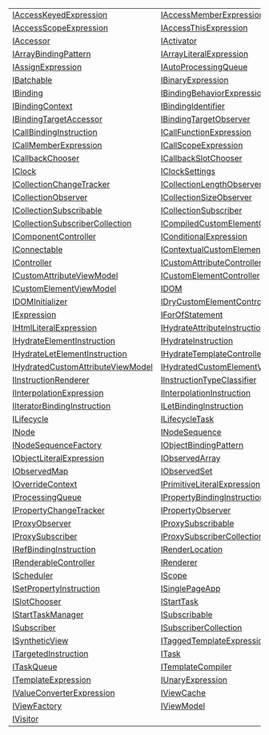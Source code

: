 |                                                                                                                                          |                                                                                                                                            |
| ---------------------------------------------------------------------------------------------------------------------------------------- | ------------------------------------------------------------------------------------------------------------------------------------------ |
| [IAccessKeyedExpression](https://hamedfathi.gitbook.io/aurelia-2-doc-api/runtime/interface/iaccesskeyedexpression)                       | [IAccessMemberExpression](https://hamedfathi.gitbook.io/aurelia-2-doc-api/runtime/interface/iaccessmemberexpression)                       |
| [IAccessScopeExpression](https://hamedfathi.gitbook.io/aurelia-2-doc-api/runtime/interface/iaccessscopeexpression)                       | [IAccessThisExpression](https://hamedfathi.gitbook.io/aurelia-2-doc-api/runtime/interface/iaccessthisexpression)                           |
| [IAccessor](https://hamedfathi.gitbook.io/aurelia-2-doc-api/runtime/interface/iaccessor)                                                 | [IActivator](https://hamedfathi.gitbook.io/aurelia-2-doc-api/runtime/interface/iactivator)                                                 |
| [IArrayBindingPattern](https://hamedfathi.gitbook.io/aurelia-2-doc-api/runtime/interface/iarraybindingpattern)                           | [IArrayLiteralExpression](https://hamedfathi.gitbook.io/aurelia-2-doc-api/runtime/interface/iarrayliteralexpression)                       |
| [IAssignExpression](https://hamedfathi.gitbook.io/aurelia-2-doc-api/runtime/interface/iassignexpression)                                 | [IAutoProcessingQueue](https://hamedfathi.gitbook.io/aurelia-2-doc-api/runtime/interface/iautoprocessingqueue)                             |
| [IBatchable](https://hamedfathi.gitbook.io/aurelia-2-doc-api/runtime/interface/ibatchable)                                               | [IBinaryExpression](https://hamedfathi.gitbook.io/aurelia-2-doc-api/runtime/interface/ibinaryexpression)                                   |
| [IBinding](https://hamedfathi.gitbook.io/aurelia-2-doc-api/runtime/interface/ibinding)                                                   | [IBindingBehaviorExpression](https://hamedfathi.gitbook.io/aurelia-2-doc-api/runtime/interface/ibindingbehaviorexpression)                 |
| [IBindingContext](https://hamedfathi.gitbook.io/aurelia-2-doc-api/runtime/interface/ibindingcontext)                                     | [IBindingIdentifier](https://hamedfathi.gitbook.io/aurelia-2-doc-api/runtime/interface/ibindingidentifier)                                 |
| [IBindingTargetAccessor](https://hamedfathi.gitbook.io/aurelia-2-doc-api/runtime/interface/ibindingtargetaccessor)                       | [IBindingTargetObserver](https://hamedfathi.gitbook.io/aurelia-2-doc-api/runtime/interface/ibindingtargetobserver)                         |
| [ICallBindingInstruction](https://hamedfathi.gitbook.io/aurelia-2-doc-api/runtime/interface/icallbindinginstruction)                     | [ICallFunctionExpression](https://hamedfathi.gitbook.io/aurelia-2-doc-api/runtime/interface/icallfunctionexpression)                       |
| [ICallMemberExpression](https://hamedfathi.gitbook.io/aurelia-2-doc-api/runtime/interface/icallmemberexpression)                         | [ICallScopeExpression](https://hamedfathi.gitbook.io/aurelia-2-doc-api/runtime/interface/icallscopeexpression)                             |
| [ICallbackChooser](https://hamedfathi.gitbook.io/aurelia-2-doc-api/runtime/interface/icallbackchooser)                                   | [ICallbackSlotChooser](https://hamedfathi.gitbook.io/aurelia-2-doc-api/runtime/interface/icallbackslotchooser)                             |
| [IClock](https://hamedfathi.gitbook.io/aurelia-2-doc-api/runtime/interface/iclock)                                                       | [IClockSettings](https://hamedfathi.gitbook.io/aurelia-2-doc-api/runtime/interface/iclocksettings)                                         |
| [ICollectionChangeTracker](https://hamedfathi.gitbook.io/aurelia-2-doc-api/runtime/interface/icollectionchangetracker)                   | [ICollectionLengthObserver](https://hamedfathi.gitbook.io/aurelia-2-doc-api/runtime/interface/icollectionlengthobserver)                   |
| [ICollectionObserver](https://hamedfathi.gitbook.io/aurelia-2-doc-api/runtime/interface/icollectionobserver)                             | [ICollectionSizeObserver](https://hamedfathi.gitbook.io/aurelia-2-doc-api/runtime/interface/icollectionsizeobserver)                       |
| [ICollectionSubscribable](https://hamedfathi.gitbook.io/aurelia-2-doc-api/runtime/interface/icollectionsubscribable)                     | [ICollectionSubscriber](https://hamedfathi.gitbook.io/aurelia-2-doc-api/runtime/interface/icollectionsubscriber)                           |
| [ICollectionSubscriberCollection](https://hamedfathi.gitbook.io/aurelia-2-doc-api/runtime/interface/icollectionsubscribercollection)     | [ICompiledCustomElementController](https://hamedfathi.gitbook.io/aurelia-2-doc-api/runtime/interface/icompiledcustomelementcontroller)     |
| [IComponentController](https://hamedfathi.gitbook.io/aurelia-2-doc-api/runtime/interface/icomponentcontroller)                           | [IConditionalExpression](https://hamedfathi.gitbook.io/aurelia-2-doc-api/runtime/interface/iconditionalexpression)                         |
| [IConnectable](https://hamedfathi.gitbook.io/aurelia-2-doc-api/runtime/interface/iconnectable)                                           | [IContextualCustomElementController](https://hamedfathi.gitbook.io/aurelia-2-doc-api/runtime/interface/icontextualcustomelementcontroller) |
| [IController](https://hamedfathi.gitbook.io/aurelia-2-doc-api/runtime/interface/icontroller)                                             | [ICustomAttributeController](https://hamedfathi.gitbook.io/aurelia-2-doc-api/runtime/interface/icustomattributecontroller)                 |
| [ICustomAttributeViewModel](https://hamedfathi.gitbook.io/aurelia-2-doc-api/runtime/interface/icustomattributeviewmodel)                 | [ICustomElementController](https://hamedfathi.gitbook.io/aurelia-2-doc-api/runtime/interface/icustomelementcontroller)                     |
| [ICustomElementViewModel](https://hamedfathi.gitbook.io/aurelia-2-doc-api/runtime/interface/icustomelementviewmodel)                     | [IDOM](https://hamedfathi.gitbook.io/aurelia-2-doc-api/runtime/interface/idom)                                                             |
| [IDOMInitializer](https://hamedfathi.gitbook.io/aurelia-2-doc-api/runtime/interface/idominitializer)                                     | [IDryCustomElementController](https://hamedfathi.gitbook.io/aurelia-2-doc-api/runtime/interface/idrycustomelementcontroller)               |
| [IExpression](https://hamedfathi.gitbook.io/aurelia-2-doc-api/runtime/interface/iexpression)                                             | [IForOfStatement](https://hamedfathi.gitbook.io/aurelia-2-doc-api/runtime/interface/iforofstatement)                                       |
| [IHtmlLiteralExpression](https://hamedfathi.gitbook.io/aurelia-2-doc-api/runtime/interface/ihtmlliteralexpression)                       | [IHydrateAttributeInstruction](https://hamedfathi.gitbook.io/aurelia-2-doc-api/runtime/interface/ihydrateattributeinstruction)             |
| [IHydrateElementInstruction](https://hamedfathi.gitbook.io/aurelia-2-doc-api/runtime/interface/ihydrateelementinstruction)               | [IHydrateInstruction](https://hamedfathi.gitbook.io/aurelia-2-doc-api/runtime/interface/ihydrateinstruction)                               |
| [IHydrateLetElementInstruction](https://hamedfathi.gitbook.io/aurelia-2-doc-api/runtime/interface/ihydrateletelementinstruction)         | [IHydrateTemplateController](https://hamedfathi.gitbook.io/aurelia-2-doc-api/runtime/interface/ihydratetemplatecontroller)                 |
| [IHydratedCustomAttributeViewModel](https://hamedfathi.gitbook.io/aurelia-2-doc-api/runtime/interface/ihydratedcustomattributeviewmodel) | [IHydratedCustomElementViewModel](https://hamedfathi.gitbook.io/aurelia-2-doc-api/runtime/interface/ihydratedcustomelementviewmodel)       |
| [IInstructionRenderer](https://hamedfathi.gitbook.io/aurelia-2-doc-api/runtime/interface/iinstructionrenderer)                           | [IInstructionTypeClassifier](https://hamedfathi.gitbook.io/aurelia-2-doc-api/runtime/interface/iinstructiontypeclassifier)                 |
| [IInterpolationExpression](https://hamedfathi.gitbook.io/aurelia-2-doc-api/runtime/interface/iinterpolationexpression)                   | [IInterpolationInstruction](https://hamedfathi.gitbook.io/aurelia-2-doc-api/runtime/interface/iinterpolationinstruction)                   |
| [IIteratorBindingInstruction](https://hamedfathi.gitbook.io/aurelia-2-doc-api/runtime/interface/iiteratorbindinginstruction)             | [ILetBindingInstruction](https://hamedfathi.gitbook.io/aurelia-2-doc-api/runtime/interface/iletbindinginstruction)                         |
| [ILifecycle](https://hamedfathi.gitbook.io/aurelia-2-doc-api/runtime/interface/ilifecycle)                                               | [ILifecycleTask](https://hamedfathi.gitbook.io/aurelia-2-doc-api/runtime/interface/ilifecycletask)                                         |
| [INode](https://hamedfathi.gitbook.io/aurelia-2-doc-api/runtime/interface/inode)                                                         | [INodeSequence](https://hamedfathi.gitbook.io/aurelia-2-doc-api/runtime/interface/inodesequence)                                           |
| [INodeSequenceFactory](https://hamedfathi.gitbook.io/aurelia-2-doc-api/runtime/interface/inodesequencefactory)                           | [IObjectBindingPattern](https://hamedfathi.gitbook.io/aurelia-2-doc-api/runtime/interface/iobjectbindingpattern)                           |
| [IObjectLiteralExpression](https://hamedfathi.gitbook.io/aurelia-2-doc-api/runtime/interface/iobjectliteralexpression)                   | [IObservedArray](https://hamedfathi.gitbook.io/aurelia-2-doc-api/runtime/interface/iobservedarray)                                         |
| [IObservedMap](https://hamedfathi.gitbook.io/aurelia-2-doc-api/runtime/interface/iobservedmap)                                           | [IObservedSet](https://hamedfathi.gitbook.io/aurelia-2-doc-api/runtime/interface/iobservedset)                                             |
| [IOverrideContext](https://hamedfathi.gitbook.io/aurelia-2-doc-api/runtime/interface/ioverridecontext)                                   | [IPrimitiveLiteralExpression](https://hamedfathi.gitbook.io/aurelia-2-doc-api/runtime/interface/iprimitiveliteralexpression)               |
| [IProcessingQueue](https://hamedfathi.gitbook.io/aurelia-2-doc-api/runtime/interface/iprocessingqueue)                                   | [IPropertyBindingInstruction](https://hamedfathi.gitbook.io/aurelia-2-doc-api/runtime/interface/ipropertybindinginstruction)               |
| [IPropertyChangeTracker](https://hamedfathi.gitbook.io/aurelia-2-doc-api/runtime/interface/ipropertychangetracker)                       | [IPropertyObserver](https://hamedfathi.gitbook.io/aurelia-2-doc-api/runtime/interface/ipropertyobserver)                                   |
| [IProxyObserver](https://hamedfathi.gitbook.io/aurelia-2-doc-api/runtime/interface/iproxyobserver)                                       | [IProxySubscribable](https://hamedfathi.gitbook.io/aurelia-2-doc-api/runtime/interface/iproxysubscribable)                                 |
| [IProxySubscriber](https://hamedfathi.gitbook.io/aurelia-2-doc-api/runtime/interface/iproxysubscriber)                                   | [IProxySubscriberCollection](https://hamedfathi.gitbook.io/aurelia-2-doc-api/runtime/interface/iproxysubscribercollection)                 |
| [IRefBindingInstruction](https://hamedfathi.gitbook.io/aurelia-2-doc-api/runtime/interface/irefbindinginstruction)                       | [IRenderLocation](https://hamedfathi.gitbook.io/aurelia-2-doc-api/runtime/interface/irenderlocation)                                       |
| [IRenderableController](https://hamedfathi.gitbook.io/aurelia-2-doc-api/runtime/interface/irenderablecontroller)                         | [IRenderer](https://hamedfathi.gitbook.io/aurelia-2-doc-api/runtime/interface/irenderer)                                                   |
| [IScheduler](https://hamedfathi.gitbook.io/aurelia-2-doc-api/runtime/interface/ischeduler)                                               | [IScope](https://hamedfathi.gitbook.io/aurelia-2-doc-api/runtime/interface/iscope)                                                         |
| [ISetPropertyInstruction](https://hamedfathi.gitbook.io/aurelia-2-doc-api/runtime/interface/isetpropertyinstruction)                     | [ISinglePageApp](https://hamedfathi.gitbook.io/aurelia-2-doc-api/runtime/interface/isinglepageapp)                                         |
| [ISlotChooser](https://hamedfathi.gitbook.io/aurelia-2-doc-api/runtime/interface/islotchooser)                                           | [IStartTask](https://hamedfathi.gitbook.io/aurelia-2-doc-api/runtime/interface/istarttask)                                                 |
| [IStartTaskManager](https://hamedfathi.gitbook.io/aurelia-2-doc-api/runtime/interface/istarttaskmanager)                                 | [ISubscribable](https://hamedfathi.gitbook.io/aurelia-2-doc-api/runtime/interface/isubscribable)                                           |
| [ISubscriber](https://hamedfathi.gitbook.io/aurelia-2-doc-api/runtime/interface/isubscriber)                                             | [ISubscriberCollection](https://hamedfathi.gitbook.io/aurelia-2-doc-api/runtime/interface/isubscribercollection)                           |
| [ISyntheticView](https://hamedfathi.gitbook.io/aurelia-2-doc-api/runtime/interface/isyntheticview)                                       | [ITaggedTemplateExpression](https://hamedfathi.gitbook.io/aurelia-2-doc-api/runtime/interface/itaggedtemplateexpression)                   |
| [ITargetedInstruction](https://hamedfathi.gitbook.io/aurelia-2-doc-api/runtime/interface/itargetedinstruction)                           | [ITask](https://hamedfathi.gitbook.io/aurelia-2-doc-api/runtime/interface/itask)                                                           |
| [ITaskQueue](https://hamedfathi.gitbook.io/aurelia-2-doc-api/runtime/interface/itaskqueue)                                               | [ITemplateCompiler](https://hamedfathi.gitbook.io/aurelia-2-doc-api/runtime/interface/itemplatecompiler)                                   |
| [ITemplateExpression](https://hamedfathi.gitbook.io/aurelia-2-doc-api/runtime/interface/itemplateexpression)                             | [IUnaryExpression](https://hamedfathi.gitbook.io/aurelia-2-doc-api/runtime/interface/iunaryexpression)                                     |
| [IValueConverterExpression](https://hamedfathi.gitbook.io/aurelia-2-doc-api/runtime/interface/ivalueconverterexpression)                 | [IViewCache](https://hamedfathi.gitbook.io/aurelia-2-doc-api/runtime/interface/iviewcache)                                                 |
| [IViewFactory](https://hamedfathi.gitbook.io/aurelia-2-doc-api/runtime/interface/iviewfactory)                                           | [IViewModel](https://hamedfathi.gitbook.io/aurelia-2-doc-api/runtime/interface/iviewmodel)                                                 |
| [IVisitor](https://hamedfathi.gitbook.io/aurelia-2-doc-api/runtime/interface/ivisitor)                                                   |                                                                                                                                            |